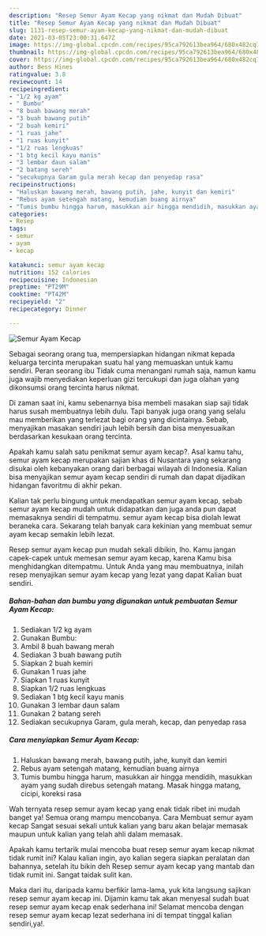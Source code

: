 ```yaml
---
description: "Resep Semur Ayam Kecap yang nikmat dan Mudah Dibuat"
title: "Resep Semur Ayam Kecap yang nikmat dan Mudah Dibuat"
slug: 1131-resep-semur-ayam-kecap-yang-nikmat-dan-mudah-dibuat
date: 2021-03-05T23:00:31.647Z
image: https://img-global.cpcdn.com/recipes/95ca792613bea964/680x482cq70/semur-ayam-kecap-foto-resep-utama.jpg
thumbnail: https://img-global.cpcdn.com/recipes/95ca792613bea964/680x482cq70/semur-ayam-kecap-foto-resep-utama.jpg
cover: https://img-global.cpcdn.com/recipes/95ca792613bea964/680x482cq70/semur-ayam-kecap-foto-resep-utama.jpg
author: Bess Hines
ratingvalue: 3.8
reviewcount: 14
recipeingredient:
- "1/2 kg ayam"
- " Bumbu"
- "8 buah bawang merah"
- "3 buah bawang putih"
- "2 buah kemiri"
- "1 ruas jahe"
- "1 ruas kunyit"
- "1/2 ruas lengkuas"
- "1 btg kecil kayu manis"
- "3 lembar daun salam"
- "2 batang sereh"
- "secukupnya Garam gula merah kecap dan penyedap rasa"
recipeinstructions:
- "Haluskan bawang merah, bawang putih, jahe, kunyit dan kemiri"
- "Rebus ayam setengah matang, kemudian buang airnya"
- "Tumis bumbu hingga harum, masukkan air hingga mendidih, masukkan ayam yang sudah direbus setengah matang. Masak hingga matang, cicipi, koreksi rasa"
categories:
- Resep
tags:
- semur
- ayam
- kecap

katakunci: semur ayam kecap 
nutrition: 152 calories
recipecuisine: Indonesian
preptime: "PT29M"
cooktime: "PT42M"
recipeyield: "2"
recipecategory: Dinner

---
```



![Semur Ayam Kecap](https://img-global.cpcdn.com/recipes/95ca792613bea964/680x482cq70/semur-ayam-kecap-foto-resep-utama.jpg)

Sebagai seorang orang tua, mempersiapkan hidangan nikmat kepada keluarga tercinta merupakan suatu hal yang memuaskan untuk kamu sendiri. Peran seorang ibu Tidak cuma menangani rumah saja, namun kamu juga wajib menyediakan keperluan gizi tercukupi dan juga olahan yang dikonsumsi orang tercinta harus nikmat.

Di zaman  saat ini, kamu sebenarnya bisa membeli masakan siap saji tidak harus susah membuatnya lebih dulu. Tapi banyak juga orang yang selalu mau memberikan yang terlezat bagi orang yang dicintainya. Sebab, menyajikan masakan sendiri jauh lebih bersih dan bisa menyesuaikan berdasarkan kesukaan orang tercinta. 



Apakah kamu salah satu penikmat semur ayam kecap?. Asal kamu tahu, semur ayam kecap merupakan sajian khas di Nusantara yang sekarang disukai oleh kebanyakan orang dari berbagai wilayah di Indonesia. Kalian bisa menyajikan semur ayam kecap sendiri di rumah dan dapat dijadikan hidangan favoritmu di akhir pekan.

Kalian tak perlu bingung untuk mendapatkan semur ayam kecap, sebab semur ayam kecap mudah untuk didapatkan dan juga anda pun dapat memasaknya sendiri di tempatmu. semur ayam kecap bisa diolah lewat beraneka cara. Sekarang telah banyak cara kekinian yang membuat semur ayam kecap semakin lebih lezat.

Resep semur ayam kecap pun mudah sekali dibikin, lho. Kamu jangan capek-capek untuk memesan semur ayam kecap, karena Kamu bisa menghidangkan ditempatmu. Untuk Anda yang mau membuatnya, inilah resep menyajikan semur ayam kecap yang lezat yang dapat Kalian buat sendiri.

<!--inarticleads1-->

##### Bahan-bahan dan bumbu yang digunakan untuk pembuatan Semur Ayam Kecap:

1. Sediakan 1/2 kg ayam
1. Gunakan  Bumbu:
1. Ambil 8 buah bawang merah
1. Sediakan 3 buah bawang putih
1. Siapkan 2 buah kemiri
1. Gunakan 1 ruas jahe
1. Siapkan 1 ruas kunyit
1. Siapkan 1/2 ruas lengkuas
1. Sediakan 1 btg kecil kayu manis
1. Gunakan 3 lembar daun salam
1. Gunakan 2 batang sereh
1. Sediakan secukupnya Garam, gula merah, kecap, dan penyedap rasa




<!--inarticleads2-->

##### Cara menyiapkan Semur Ayam Kecap:

1. Haluskan bawang merah, bawang putih, jahe, kunyit dan kemiri
1. Rebus ayam setengah matang, kemudian buang airnya
1. Tumis bumbu hingga harum, masukkan air hingga mendidih, masukkan ayam yang sudah direbus setengah matang. Masak hingga matang, cicipi, koreksi rasa




Wah ternyata resep semur ayam kecap yang enak tidak ribet ini mudah banget ya! Semua orang mampu mencobanya. Cara Membuat semur ayam kecap Sangat sesuai sekali untuk kalian yang baru akan belajar memasak maupun untuk kalian yang telah ahli dalam memasak.

Apakah kamu tertarik mulai mencoba buat resep semur ayam kecap nikmat tidak rumit ini? Kalau kalian ingin, ayo kalian segera siapkan peralatan dan bahannya, setelah itu bikin deh Resep semur ayam kecap yang mantab dan tidak rumit ini. Sangat taidak sulit kan. 

Maka dari itu, daripada kamu berfikir lama-lama, yuk kita langsung sajikan resep semur ayam kecap ini. Dijamin kamu tak akan menyesal sudah buat resep semur ayam kecap enak sederhana ini! Selamat mencoba dengan resep semur ayam kecap lezat sederhana ini di tempat tinggal kalian sendiri,ya!.

